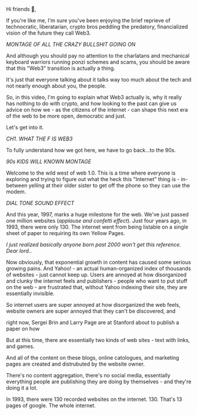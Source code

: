 Hi friends 👋,

If you're like me, I'm sure you've been enjoying the brief reprieve of technocratic, liberatarian, crypto bros peddling the predatory, financialized vision of the future they call Web3.

*MONTAGE OF ALL THE CRAZY BULLSHIT GOING ON*

And although you should pay no attention to the charlatans and mechanical keyboard warriors running ponzi schemes and scams, you should be aware that this "Web3" transition is actually a thing.

It's just that everyone talking about it talks way too much about the tech and not nearly enough about you, the people.

So, in this video, I'm going to explain what Web3 actually is, why it really has nothing to do with crypto, and how looking to the past can give us advice on how we - as the citizens of the internet - can shape this next era of the web to be more open, democratic and just.

Let's get into it.

*CH1. WHAT THE F IS WEB3*

To fully understand how we got here, we have to go back...to the 90s.

*90s KIDS WILL KNOWN MONTAGE*

Welcome to the wild west of web 1.0. This is a time where everyone is exploring and trying to figure out what the heck this "Internet" thing is - in-between yelling at their older sister to get off the phone so they can use the modem.

*DIAL TONE SOUND EFFECT*

And this year, 1997, marks a huge milestone for the web. We've just passed one million websites (*applause and confetti effect*). Just four years ago, in 1993, there were only 130. The internet went from being listable on a single sheet of paper to requiring its own Yellow Pages.

*I just realized basically anyone born past 2000 won't get this reference. Dear lord.*.

Now obviously, that exponential growth in content has caused some serious growing pains. And Yahoo! - an actual human-organized index of thousands of websites - just cannot keep up. Users are annoyed at how disorganized and clunky the internet feels and publishers - people who want to put stuff on the web - are frustrated that, without Yahoo indexing their site, they are essentially invisible.





 So internet users are super annoyed at how disorganized the web feels,  website owners are super annoyed that they can't be discovered, and 

right now, Sergei Brin and Larry Page are at Stanford about to publish a paper on how 

But at this time, there are essentially two kinds of web sites - text with links, and games.


 And all of the content on these blogs, online catologues, and marketing pages are created and distrubuted by the website owner.

There's no content aggregation, there's no social media, essentially everything people are publishing they are doing by themselves - and they're doing it a lot.

In 1993, there were 130 recorded websites on the internet. 130. That's 13 pages of google. The whole internet.

